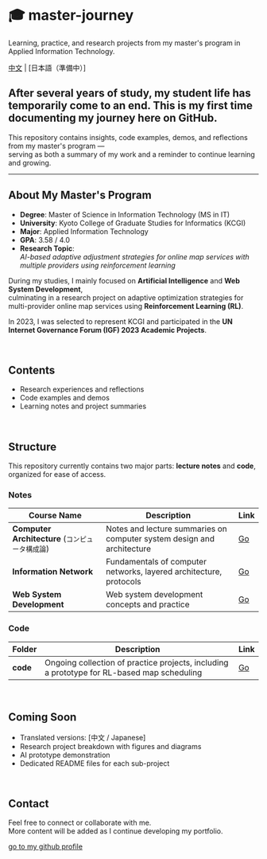 # 🎓 master-journey

Learning, practice, and research projects from my master's program in Applied Information Technology.

[中文](./READMEzh.md) | [日本語（準備中）]

<h2></h2>

## After several years of study, my student life has temporarily come to an end.  This is my first time documenting my journey here on GitHub.

This repository contains insights, code examples, demos, and reflections from my master's program —  
serving as both a summary of my work and a reminder to continue learning and growing.

---

##  About My Master's Program

- **Degree**: Master of Science in Information Technology (MS in IT)  
- **University**: Kyoto College of Graduate Studies for Informatics (KCGI)  
- **Major**: Applied Information Technology  
- **GPA**: 3.58 / 4.0  
- **Research Topic**:  
  *AI-based adaptive adjustment strategies for online map services with multiple providers using reinforcement learning*

During my studies, I mainly focused on **Artificial Intelligence** and **Web System Development**,  
culminating in a research project on adaptive optimization strategies for multi-provider online map services using **Reinforcement Learning (RL)**.

In 2023, I was selected to represent KCGI and participated in the **UN Internet Governance Forum (IGF) 2023 Academic Projects**.

<br>

## Contents

- Research experiences and reflections  
- Code examples and demos  
- Learning notes and project summaries  

<br>

## Structure

This repository currently contains two major parts: **lecture notes** and **code**, organized for ease of access.

###  Notes

| Course Name | Description | Link |
|-------------|-------------|------|
| **Computer Architecture** (`コンピュータ構成論`) | Notes and lecture summaries on computer system design and architecture | [Go](notes/Computer%20Architecture（コンピュータ構成論）/) |
| **Information Network** | Fundamentals of computer networks, layered architecture, protocols | [Go](./notes/Information%20Network/) |
| **Web System Development** | Web system development concepts and practice | [Go](./notes/Web%20system%20development/) |


###  Code

| Folder | Description | Link |
|--------|-------------|------|
| **code** | Ongoing collection of practice projects, including a prototype for RL-based map scheduling | [Go](./code/) |

<br>

##  Coming Soon

-  Translated versions: [中文 / Japanese]  
-  Research project breakdown with figures and diagrams  
-  AI prototype demonstration  
-  Dedicated README files for each sub-project  

<br>
<h2></h2>

##  Contact

Feel free to connect or collaborate with me.  
More content will be added as I continue developing my portfolio.

<p>
  <a href="https://github.com/brcheungdev">go to my github profile</a>
</p>
